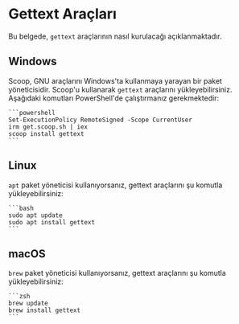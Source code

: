 # Gettext Araçları

Bu belgede, ``gettext`` araçlarının nasıl kurulacağı açıklanmaktadır.

## Windows

Scoop, GNU araçlarını Windows'ta kullanmaya yarayan bir paket yöneticisidir. Scoop'u kullanarak ``gettext`` araçlarını yükleyebilirsiniz. Aşağıdaki komutları PowerShell'de çalıştırmanız gerekmektedir:

    ```powershell
    Set-ExecutionPolicy RemoteSigned -Scope CurrentUser
    irm get.scoop.sh | iex
    scoop install gettext
    ```

## Linux

``apt`` paket yöneticisi kullanıyorsanız, gettext araçlarını şu komutla yükleyebilirsiniz:

    ```bash
    sudo apt update
    sudo apt install gettext
    ```

## macOS

``brew`` paket yöneticisi kullanıyorsanız, gettext araçlarını şu komutla yükleyebilirsiniz:

    ```zsh
    brew update
    brew install gettext
    ```
